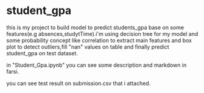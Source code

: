 # student_gpa


this is my project to build model to predict students_gpa base on some features(e.g absences,studytTime).i'm using decision tree for my model and some probability concept like correlation to extract main features and box plot to detect outliers,fill "nan" values on table and finally predict student_gpa on test dataset.

in "Student_Gpa.ipynb" you can see some description and markdown in farsi.


you can see test result on submission.csv that i attached.
